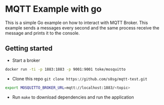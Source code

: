 # MQTT Example with go

This is a simple Go example on how to interact with MQTT Broker.
This example sends a messages every second and the same process receive the message and prints it to the console.

## Getting started

* Start a broker  
```bash
docker run -ti -p 1883:1883 -p 9001:9001 toke/mosquitto
```

* Clone this repo `git clone https://github.com/s8sg/mqtt-test.git`
```bash
export MOSQUITTO_BROKER_URL=mqtt://localhost:1883/<topic>
```
* Run `make` to download dependencies and run the application

